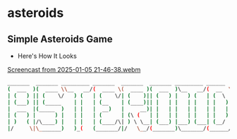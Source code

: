 # asteroids

## Simple Asteroids Game
- Here's How It Looks

[Screencast from 2025-01-05 21-46-38.webm](https://github.com/user-attachments/assets/f8035fb7-c987-41fc-bad7-9b09398d599b)


```sh
_______  _______ _________ _______  _______  _______ _________ ______   _______ 
(  ___  )(  ____ \\__   __/(  ____ \(  ____ )(  ___  )\__   __/(  __  \ (  ____ \
| (   ) || (    \/   ) (   | (    \/| (    )|| (   ) |   ) (   | (  \  )| (    \/
| (___) || (_____    | |   | (__    | (____)|| |   | |   | |   | |   ) || (_____ 
|  ___  |(_____  )   | |   |  __)   |     __)| |   | |   | |   | |   | |(_____  )
| (   ) |      ) |   | |   | (      | (\ (   | |   | |   | |   | |   ) |      ) |
| )   ( |/\____) |   | |   | (____/\| ) \ \__| (___) |___) (___| (__/  )/\____) |
|/     \|\_______)   )_(   (_______/|/   \__/(_______)\_______/(______/ \_______)
                                                                                 
```

